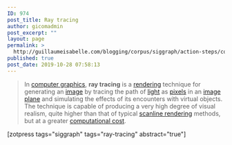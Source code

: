 ```yaml
---
ID: 974
post_title: Ray tracing
author: gicomadmin
post_excerpt: ""
layout: page
permalink: >
  http://guillaumeisabelle.com/blogging/corpus/siggraph/action-steps/corpus-siggraph-action-rendering/ray-tracing/
published: true
post_date: 2019-10-28 07:58:13
---
```

<!-- wp:block {"ref":975} /-->

<!-- wp:quote -->

<blockquote class="wp-block-quote">
  <p>
    In <a href="https://en.wikipedia.org/wiki/Computer_graphics">computer graphics</a>, <strong>ray tracing</strong> is a <a href="https://en.wikipedia.org/wiki/Rendering_(computer_graphics)">rendering</a> technique for generating an <a href="https://en.wikipedia.org/wiki/Digital_image">image</a> by tracing the path of <a href="https://en.wikipedia.org/wiki/Light">light</a> as <a href="https://en.wikipedia.org/wiki/Pixel">pixels</a> in an <a href="https://en.wikipedia.org/wiki/Image_plane">image plane</a> and simulating the effects of its encounters with virtual objects. The technique is capable of producing a very high degree of visual realism, quite higher than that of typical <a href="https://en.wikipedia.org/wiki/Scanline_rendering">scanline rendering</a> methods, but at a greater <a href="https://en.wikipedia.org/wiki/Computation_time">computational cost</a>.
  </p>
</blockquote>

<!-- /wp:quote -->

<!-- wp:shortcode --> [zotpress tags="siggraph" tags="ray-tracing" abstract="true"] 

<!-- /wp:shortcode -->